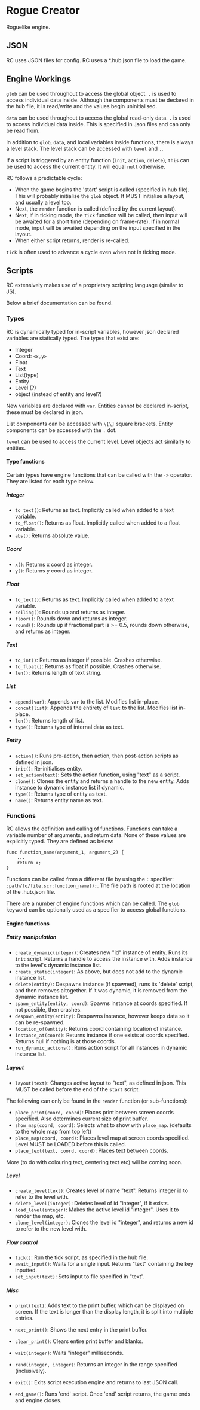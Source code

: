 # Rogue Creator

Roguelike engine.

## JSON

RC uses JSON files for config. RC uses a *.hub.json file to load the game.

## Engine Workings

`glob` can be used throughout to access the global object. `.` is used to access individual data inside. Although the components must be declared in the hub file, it is read/write and the values begin uninitialised.

`data` can be used throughout to access the global read-only data. `.` is used to access individual data inside. This is specified in .json files and can only be read from.

In addition to `glob`, `data`, and local variables inside functions, there is always a level stack. The level stack can be accessed with `level` and `.`.

If a script is triggered by an entity function (`init`, `action`, `delete`), `this` can be used to access the current entity. It will equal `null` otherwise.

RC follows a predictable cycle:
* When the game begins the 'start' script is called (specified in hub file). This will probably initialise the `glob` object. It MUST initialise a layout, and usually a level too.
* Next, the `render` function is called (defined by the current layout).
* Next, if in ticking mode, the `tick` function will be called, then input will be awaited for a short time (depending on frame-rate). If in normal mode, input will be awaited depending on the input specified in the layout.
* When either script returns, render is re-called.

`tick` is often used to advance a cycle even when not in ticking mode.

## Scripts

RC extensively makes use of a proprietary scripting language (similar to JS).

Below a brief documentation can be found.

### Types

RC is dynamically typed for in-script variables, however json declared variables are statically typed. The types that exist are:
* Integer
* Coord: `<x,y>`
* Float
* Text
* List(type)
* Entity
* Level (?)
* object (instead of entity and level?)

New variables are declared with `var`. Entities cannot be declared in-script, these must be declared in json.

List components can be accessed with `\[\]` square brackets. Entity components can be accessed with the `.` dot.

`level` can be used to access the current level. Level objects act similarly to entities.

#### Type functions

Certain types have engine functions that can be called with the `->` operator. They are listed for each type below.

##### Integer
* `to_text()`: Returns as text. Implicitly called when added to a text variable.
* `to_float()`: Returns as float. Implicitly called when added to a float variable.
* `abs()`: Returns absolute value.

##### Coord
* `x()`: Returns x coord as integer.
* `y()`: Returns y coord as integer.

##### Float
* `to_text()`: Returns as text. Implicitly called when added to a text variable.
* `ceiling()`: Rounds up and returns as integer.
* `floor()`: Rounds down and returns as integer.
* `round()`: Rounds up if fractional part is >= 0.5, rounds down otherwise, and returns as integer.

##### Text
* `to_int()`: Returns as integer if possible. Crashes otherwise.
* `to_float()`: Returns as float if possible. Crashes otherwise.
* `len()`: Returns length of text string.

##### List
* `append(var)`: Appends `var` to the list. Modifies list in-place.
* `concat(list)`: Appends the entirety of `list` to the list. Modifies list in-place.
* `len()`: Returns length of list.
* `type()`: Returns type of internal data as text.

##### Entity
* `action()`: Runs pre-action, then action, then post-action scripts as defined in json.
* `init()`: Re-initialises entity.
* `set_action(text)`: Sets the action function, using "text" as a script.
* `clone()`: Clones the entity and returns a handle to the new entity. Adds instance to dynamic instance list if dynamic.
* `type()`: Returns type of entity as text.
* `name()`: Returns entity name as text.

### Functions

RC allows the definition and calling of functions. Functions can take a variable number of arguments, and return data. None of these values are explicitly typed. They are defined as below:

```
func function_name(argument_1, argument_2) {
    ...
    return x;
}
```

Functions can be called from a different file by using the `:` specifier: `:path/to/file.scr:function_name();`. The file path is rooted at the location of the .hub.json file.

There are a number of engine functions which can be called. The `glob` keyword can be optionally used as a specifier to access global functions.

#### Engine functions

##### Entity manipulation
* `create_dynamic(integer)`: Creates new "id" instance of entity. Runs its `init` script. Returns a handle to access the instance with. Adds instance to the level's dynamic instance list.
* `create_static(integer)`: As above, but does not add to the dynamic instance list.
* `delete(entity)`: Despawns instance (if spawned), runs its 'delete' script, and then removes altogether. If it was dynamic, it is removed from the dynamic instance list.
* `spawn_entity(entity, coord)`: Spawns instance at coords specified. If not possible, then crashes.
* `despawn_entity(entity)`: Despawns instance, however keeps data so it can be re-spawned.
* `location_of(entity)`: Returns coord containing location of instance.
* `instance_at(coord)`: Returns instance if one exists at coords specified. Returns null if nothing is at those coords.
* `run_dynamic_actions()`: Runs action script for all instances in dynamic instance list.

##### Layout
* `layout(text)`: Changes active layout to "text", as defined in json. This MUST be called before the end of the `start` script.

The following can only be found in the `render` function (or sub-functions):
* `place_print(coord, coord)`: Places print between screen coords specified. Also determines current size of print buffer.
* `show_map(coord, coord)`: Selects what to show with `place_map`. (defaults to the whole map from top left)
* `place_map(coord, coord)`: Places level map at screen coords specified. Level MUST be LOADED before this is called.
* `place_text(text, coord, coord)`: Places text between coords.

More (to do with colouring text, centering text etc) will be coming soon.

##### Level
* `create_level(text)`: Creates level of name "text". Returns integer id to refer to the level with.
* `delete_level(integer)`: Deletes level of id "integer", if it exists.
* `load_level(integer)`: Makes the active level id "integer". Uses it to render the map, etc.
* `clone_level(integer)`: Clones the level id "integer", and returns a new id to refer to the new level with.

##### Flow control
* `tick()`: Run the tick script, as specified in the hub file.
* `await_input()`: Waits for a single input. Returns "text" containing the key inputted.
* `set_input(text)`: Sets input to file specified in "text".

##### Misc
* `print(text)`: Adds text to the print buffer, which can be displayed on screen. If the text is longer than the display length, it is split into multiple entries.
* `next_print()`: Shows the next entry in the print buffer.
* `clear_print()`: Clears entire print buffer and blanks.

* `wait(integer)`: Waits "integer" milliseconds.

* `rand(integer, integer)`: Returns an integer in the range specified (inclusively).

* `exit()`: Exits script execution engine and returns to last JSON call.

* `end_game()`: Runs 'end' script. Once 'end' script returns, the game ends and engine closes.
